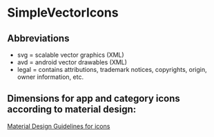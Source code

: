 # SimpleVectorIcons
## Abbreviations

- svg    = scalable vector graphics (XML)
- avd    = android vector drawables (XML)
- legal  = contains attributions, trademark notices, copyrights, origin, owner information, etc.

## Dimensions for app and category icons according to material design: 

[Material Design Guidelines for icons](png/material_style_guidelines_for_icons.png)

